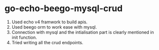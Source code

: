# go-echo-beego-mysql-crud

1. Used echo v4 framwork to build apis.
2. Used beego orm to work ease with mysql.
3. Connection with mysql and the intialisation part is clearly mentioned in init function.
4. Tried writing all the crud endpoints.
